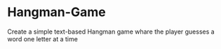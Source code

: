 # Hangman-Game
Create a simple text-based Hangman game whare the player guesses a word one letter at a time
